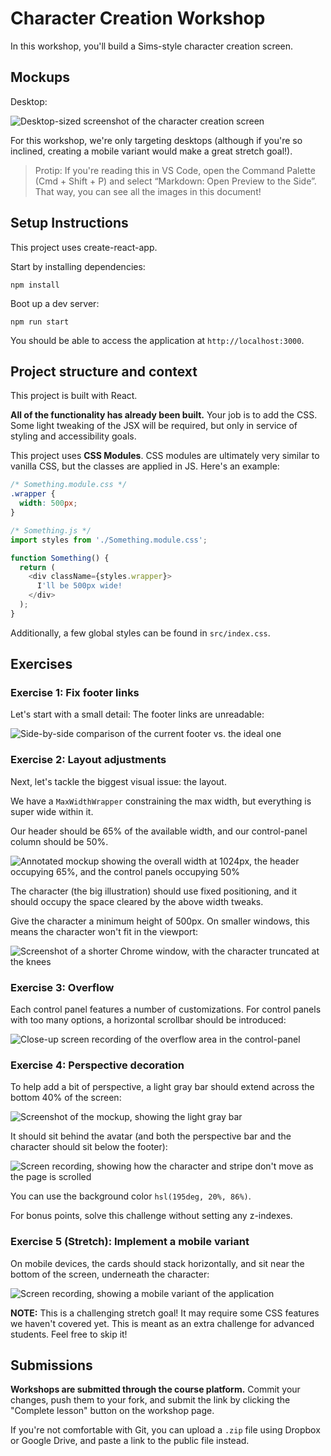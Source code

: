 # Character Creation Workshop

In this workshop, you'll build a Sims-style character creation screen.


## Mockups

Desktop:

![Desktop-sized screenshot of the character creation screen](./docs/footer-fix.png)

For this workshop, we're only targeting desktops (although if you're so inclined, creating a mobile variant would make a great stretch goal!).

> Protip: If you're reading this in VS Code, open the Command Palette (Cmd + Shift + P) and select “Markdown: Open Preview to the Side”. That way, you can see all the images in this document!

## Setup Instructions

This project uses create-react-app.

Start by installing dependencies:

```
npm install
```

Boot up a dev server:

```
npm run start
```

You should be able to access the application at `http://localhost:3000`.

## Project structure and context

This project is built with React.

**All of the functionality has already been built.** Your job is to add the CSS. Some light tweaking of the JSX will be required, but only in service of styling and accessibility goals.

This project uses **CSS Modules**. CSS modules are ultimately very similar to vanilla CSS, but the classes are applied in JS. Here's an example:

```css
/* Something.module.css */
.wrapper {
  width: 500px;
}
```

```js
/* Something.js */
import styles from './Something.module.css';

function Something() {
  return (
    <div className={styles.wrapper}>
      I'll be 500px wide!
    </div>
  );
}
```

Additionally, a few global styles can be found in `src/index.css`.

## Exercises

### Exercise 1: Fix footer links

Let's start with a small detail: The footer links are unreadable:

![Side-by-side comparison of the current footer vs. the ideal one](./docs/footer-fix.png)

### Exercise 2: Layout adjustments

Next, let's tackle the biggest visual issue: the layout.

We have a `MaxWidthWrapper` constraining the max width, but everything is super wide within it.

Our header should be 65% of the available width, and our control-panel column should be 50%.

![Annotated mockup showing the overall width at 1024px, the header occupying 65%, and the control panels occupying 50%](./docs/sizes.png)

The character (the big illustration) should use fixed positioning, and it should occupy the space cleared by the above width tweaks.

Give the character a minimum height of 500px. On smaller windows, this means the character won't fit in the viewport:

![Screenshot of a shorter Chrome window, with the character truncated at the knees](./docs/short-window.png)

### Exercise 3: Overflow

Each control panel features a number of customizations. For control panels with too many options, a horizontal scrollbar should be introduced:

![Close-up screen recording of the overflow area in the control-panel](./docs/overflow.gif)

### Exercise 4: Perspective decoration

To help add a bit of perspective, a light gray bar should extend across the bottom 40% of the screen:

![Screenshot of the mockup, showing the light gray bar](./docs/mockup.png)

It should sit behind the avatar (and both the perspective bar and the character should sit below the footer):

![Screen recording, showing how the character and stripe don't move as the page is scrolled](./docs/scroll.gif)

You can use the background color `hsl(195deg, 20%, 86%)`.

For bonus points, solve this challenge without setting any z-indexes.

### Exercise 5 (Stretch): Implement a mobile variant

On mobile devices, the cards should stack horizontally, and sit near the bottom of the screen, underneath the character:

![Screen recording, showing a mobile variant of the application](./docs/mobile-variant.gif)

**NOTE:** This is a challenging stretch goal! It may require some CSS features we haven't covered yet. This is meant as an extra challenge for advanced students. Feel free to skip it!


## Submissions

**Workshops are submitted through the course platform.** Commit your changes, push them to your fork, and submit the link by clicking the "Complete lesson" button on the workshop page.

If you're not comfortable with Git, you can upload a `.zip` file using Dropbox or Google Drive, and paste a link to the public file instead.
